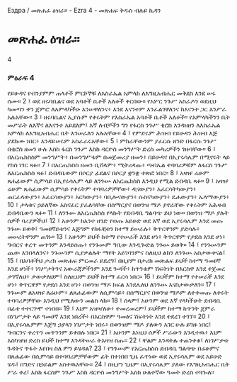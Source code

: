 ﻿
 Ездра / መጽሐፈ ዕዝራ። - Ezra 4 - መጽሐፍ ቅዱስ ብሉይ ኪዳን
# መጽሐፈ ዕዝራ።
4
### ምዕራፍ 4
የይሁዳና የብንያምም ጠላቶች ምርኮኞቹ ለእስራኤል አምላክ ለእግዚአብሔር መቅደስ እንደ ሠሩ ሰሙ።
2 ፤ ወደ ዘሩባቤልና ወደ አባቶች ቤቶች አለቆች ቀርበው። የአሦር ንጉሥ አስራዶን ወደዚህ ካመጣን ቀን ጀምሮ ለአምላካችሁ እንሠዋለንና፥ እንደ እናንተም እንፈልገዋለንና ከእናንተ ጋር እንሥራ አሉአቸው።
3 ፤ ዘሩባቤልና ኢያሱም የቀሩትም የእስራኤል አባቶች ቤቶች አለቆች። የአምላካችንን ቤት መሥራት ለእኛና ለእናንተ አይደለም፤ እኛ ለብቻችን ግን የፋርስ ንጉሥ ቂሮስ እንዳዘዘን ለእስራኤል አምላክ ለእግዚአብሔር ቤት እንሠራለን አሉአቸው።
4 ፤ የምድሩም ሕዝብ የይሁዳን ሕዝብ እጅ ያደክሙ ነበር፥ እንዳይሠሩም አስፈራሩአቸው፥
5 ፤ ምክራቸውንም ያፈርሱ ዘንድ በፋርሱ ንጉሥ በቂሮስ ዘመን ሁሉ እስከ ፋርስ ንጉሥ እስከ ዳርዮስ መንግሥት ድረስ መካሪዎችን ገዙባቸው።
6 ፤ በአርጤክስስም መንግሥት፥ በመንግሥቱም በመጀመሪያ ዘመን፥ በይሁዳና በኢየሩሳሌም በሚኖሩት ላይ የክስ ነገር ጻፉ።
7 ፤ በአርጤክስስ ዘመን ቢሽላም፥ ሚትሪዳጡ፥ ጣብኤል ተባባሪዎቹም ለፋርስ ንጉሥ ለአርጤክስስ ጻፉ፤ ደብዳቤውም በሶርያ ፊደልና በሶርያ ቋንቋ ተጽፎ ነበር።
8 ፤ አዛዡ ሬሁም ጸሐፊውም ሲምሳይ በኢየሩሳሌም ላይ ለንጉሡ ለአርጤክስስ እንዲህ የሚል ደብዳቤ ጻፉ።
9 ፤ አዛዡ ሬሁም ጸሐፊውም ሲምሳይ የቀሩትም ተባባሪዎቻቸው፥ ዲናውያን፥ አፈርሳትካውያን፥ ጠርፈላውያን፥ አፈርሳውያን፥ አርካውያን፥ ባቢሎናውያን፥ ሱስናካውያን፥ ዴሐውያን፥ ኤላማውያን፥
10 ፤ ታላቁና ኃይለኛው አስናፈር ያፈለሳቸው በሰማርያና በወንዝ ማዶ ያኖራቸው የቀሩትም አሕዛብ ደብዳቤውን ጻፉ።
11 ፤ ለንጉሡ ለአርጤክስስ የላኩት የደብዳቤ ግልባጭ ይህ ነው። በወንዝ ማዶ ያሉት ሰዎች ባሪያዎችህ፤
12 ፤ አሁንም ከአንተ ዘንድ የወጡ አይሁድ ወደ እኛ ወደ ኢየሩሳሌም እንደ መጡ ንጉሡ ይወቅ፤ ዓመፀኛይቱንና እጅግም የከፋቺቱን ከተማ ይሠራሉ፥ ቅጥርዋንም ያድሳሉ፥ መሠረትዋንም ጠገኑ።
13 ፤ አሁንም ይህች ከተማ የተሠራች እንደ ሆነ፥ ቅጥርዋም የታደሰ እንደ ሆነ፥ ግብርና ቀረጥ መጥንም እንዳይሰጡ፥ የንጉሡም ግቢው እንዲጐድል ንጉሡ ይወቅ።
14 ፤ የንጉሡንም ጨው እንበላለንና፥ ንጉሡንም ሲያቃልሉት ማየት አይገባንምና ስለዚህ ልከን ለንጉሡ አስታውቀናል፤
15 ፤ በአባቶችህ ታሪክ መጽሐፍ ምርመራ ይደረግ፤ በዚያም በታሪክ መጽሐፍ ይህች ከተማ ዓመፀኛ እንደ ሆነች፥ ነገሥታትንና አውራጃዎችንም እንደ ጐዳች፥ ከጥንቱም ሽፍትነት በእርስዋ እንደ ተጀመረ ታገኛለህ፥ ታውቃለህም፤ ስለዚህም ይህች ከተማ ፈርሳ ነበር።
16 ፤ ይህችም ከተማ የተሠራች እንደ ሆነ፥ ቅጥርዋም የታደሰ እንደ ሆነ፥ በወንዝ ማዶ ክፍል እንደሌለህ ለንጉሡ እናስታውቃለን።
17 ፤ ንጉሡም ለአዛዡ ለሬሁም፥ ለጸሐፊውም ለሲምሳይ፥ በሰማርያና በወንዝ ማዶም ለተቀመጡ ለቀሩት ተባባሪዎቻቸው እንዲህ የሚለውን መልስ ላከ።
18 ፤ ሰላም፤ አሁንም ወደ እኛ የላካችሁት ደብዳቤ በፊቴ ተተርጕሞ ተነበበ።
19 ፤ እኔም አዝዣለሁ፥ ተመረመረም፤ ይህችም ከተማ ከጥንት ጀምራ በነገሥታት ላይ ዓመፀኛ እንደ ነበረች፥ በእርስዋም ዓመፅና ሽፍትነት እንደ ተደረገ ተገኘ።
20 ፤ በኢየሩሳሌምም እጅግ ኃያላን ነገሥታት ነበሩ፥ በወንዝም ማዶ ያለውን አገር ሁሉ ይገዙ ነበር፤ ግብርንና ቀረጥን መጥንንም ይቀበሉ ነበር።
21 ፤ አሁንም እነዚህ ሰዎች ሥራውን እንዲተዉ፥ እኔም እስካዝዝ ድረስ ይህች ከተማ እንዳትሠራ ትእዛዝ ስጡ።
22 ፤ ቸልም እንዳትሉ ተጠንቀቁ፤ ለነገሥታቱ ጉዳትና ጥፋት እየበዛ ስለ ምን ይሄዳል?
23 ፤ የንጉሡም የአርጤክስስ ደብዳቤ ግልባጭ በሬሁምና በጸሐፊው በሲምሳይ በተባባሪዎቻቸውም ፊት በተነበበ ጊዜ ፈጥነው ወደ ኢየሩሳሌም ወደ አይሁድ ሄዱ፤ በግድና በኃይልም አስተዉአቸው።
24 ፤ በዚያን ጊዜም በኢየሩሳሌም ያለው የእግዚአብሔር ቤት ሥራ ቀረ፤ እስከ ፋርስም ንጉሥ እስከ ዳርዮስ መንግሥት እስከ ሁለተኛው ዓመት ድረስ ተጓጐለ። 
